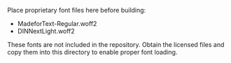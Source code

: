 Place proprietary font files here before building:

- MadeforText-Regular.woff2
- DINNextLight.woff2

These fonts are not included in the repository. Obtain the licensed files and
copy them into this directory to enable proper font loading.
